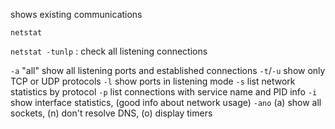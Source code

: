 shows existing communications

`netstat`

`netstat -tunlp` : check all listening connections

`-a` 
"all" show all listening ports and established connections
`-t`/`-u` 
show only TCP or UDP protocols
`-l` 
show ports in listening mode
`-s` 
list network statistics by protocol
`-p`
list connections with service name and PID info
`-i`
show interface statistics, (good info about network usage)
`-ano` 
(a) show all sockets, (n) don't resolve DNS, (o) display timers
